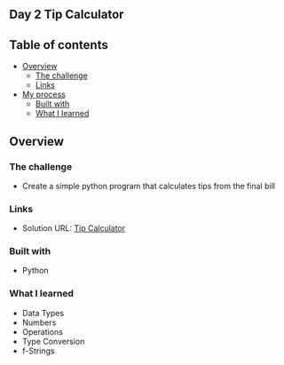 ## Day 2 Tip Calculator
 
## Table of contents

- [Overview](#overview)
  - [The challenge](#the-challenge)
  - [Links](#links)
- [My process](#my-process)
  - [Built with](#built-with)
  - [What I learned](#what-i-learned)

## Overview

### The challenge

- Create a simple python program that calculates tips from the final bill

### Links

- Solution URL: [Tip Calculator](https://github.com/Mikerniker/100_Days_of_Python/tree/main/Day2)

### Built with

- Python

### What I learned
- Data Types
- Numbers
- Operations
- Type Conversion
- f-Strings
